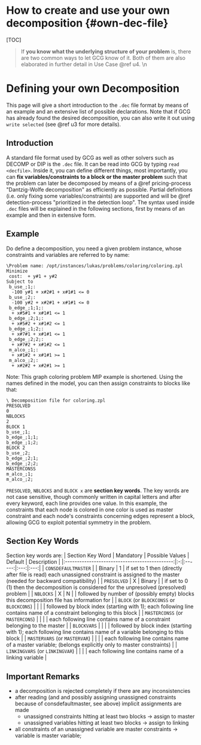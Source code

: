 # How to create and use your own decomposition {#own-dec-file}

[TOC]

> If **you know what the underlying structure of your problem** is, there are two common ways
> to let GCG know of it. Both of them are also elaborated in further detail in Use Case @ref u4. \n

# Defining your own Decomposition
This page will give a short introduction to the `.dec` file format by means of an example
and an extensive list of possible declarations. Note that if GCG has already found the
desired decomposition, you can also write it out using `write selected` (see @ref u3 for more details).
## Introduction
A standard file format used by GCG as well as other solvers such as DECOMP or DIP is the `.dec` file. It can be read into GCG by typing `read <decfile>`.
Inside it, you can define different things, most importantly, you can 
**fix variables/constraints to a block or the master problem** such that the problem can 
later be decomposed by means of a @ref pricing-process "Dantzig-Wolfe decomposition" as efficiently as possible. 
Partial definitions (i.e. only fixing some variables/constraints) are supported and will be 
@ref detection-process "prioritized in the detection loop". The syntax used inside `.dec` files will be 
explained in the following sections, first by means of an example and then in extensive form.

## Example
Do define a decomposition, you need a given problem instance, whose constraints and variables are referred to by name:
```
\Problem name: /opt/instances/lukas/problems/coloring/coloring.zpl
Minimize
 cost:  + y#1 + y#2
Subject to
 b_use_;1;:
  -100 y#1 + x#2#1 + x#1#1 <= 0
 b_use_;2;:
  -100 y#2 + x#2#1 + x#1#1 <= 0
 b_edge_;1;1;:
  + x#5#1 + x#1#1 <= 1
 b_edge_;2;1;:
  + x#5#2 + x#1#2 <= 1
 b_edge_;1;2;:
  + x#7#1 + x#1#1 <= 1
 b_edge_;2;2;:
  + x#7#2 + x#1#2 <= 1
 m_alco_;1;:
  + x#1#2 + x#1#1 >= 1
 m_alco_;2;:
  + x#2#2 + x#2#1 >= 1
```
Note: This graph coloring problem MIP example is shortened.
Using the names defined in the model, you can then assign constraints to blocks like that:
```
\ Decomposition file for coloring.zpl
PRESOLVED
0
NBLOCKS
2
BLOCK 1
b_use_;1;
b_edge_;1;1;
b_edge_;1;2;
BLOCK 2
b_use_;2;
b_edge_;2;1;
b_edge_;2;2;
MASTERCONSS
m_alco_;1;
m_alco_;2;
```
`PRESOLVED`, `NBLOCKS` and `BLOCK x` are **section key words**. The key words are not case sensitive, 
though commonly written in capital letters and after every keyword, each line provides one value.
In this example, the constraints that each node is colored in one color is used as master constraint 
and each node's constraints concerning edges represent a block, allowing GCG to exploit potential 
symmetry in the problem.

## Section Key Words
Section key words are:
| Section Key Word | Mandatory | Possible Values | Default | Description |
|:---------------------------------------------:|:-:|:------:|:---:|:---:|
| `CONSDEFAULTMASTER`                           |   | Binary | 1   | if set to 1 then (directly after file is read) each unassigned constraint is assigned to the master (needed for backward compatibility) |
| `PRESOLVED`                                   | X | Binary |     | if set to 0 (1) then the decomposition is considered for the unpresolved (presolved) problem |
| `NBLOCKS`                                     | X | N      |     | followed by number of (possibly empty) blocks this decomposition file has information for |
| `BLOCK` (or `BLOCKCONSS` or `BLOCKCONS`)      |   |        |     | followed by block index (starting with 1); each following line contains name of a constraint belonging to this block |
| `MASTERCONSS` (or `MASTERCONS`)               |   |        |     | each following line contains name of a constraint belonging to the master |
| `BLOCKVARS`                                   |   |        |     | followed by block index (starting with 1); each following line contains name of a variable belonging to this block |
| `MASTERVARS` (or `MASTERVAR`)                 |   |        |     | each following line contains name of a master variable; (belongs explicitly only to master constraints) |
| `LINKINGVARS` (or `LINKINGVAR`)               |   |        |     | each following line contains name of a linking variable |

## Important Remarks
* a decomposition is rejected completely if there are any inconsistencies
* after reading (and and possibly assigning unassigned constraints because of consdefaultmaster, see above) implicit assignments are made 
  * unassigned constraints hitting at least two blocks -> assign to master
  * unassigned variables hitting at least two blocks -> assign to linking
* all constraints of an unassigned variable are master constraints -> variable is master variable;